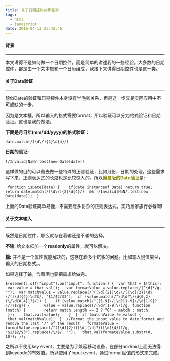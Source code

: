 ```yaml
---
title: 关于日期控件的那些事
tags:
  - html
  - javascript
date: 2016-04-13 23:43:46
---
```


#### 背景
---

本文讲得不是如何做一个日期控件，而是简单的讲述我的一些经验。大多数的日期控件，都是由一个文本框和一个日历组成，我接下来讲得日期控件也是这一类。<!--more-->

#### 关于Date验证
---

貌似Date的验证和日期控件本身没有半毛钱关系，但是这一步又是实际应用中不可或缺的一步。

因为是文本框，所以输入的格式需要format，所以验证可以分为格式验证和日期验证。这也是我的做法。

<span style="font-size: 14px; font-weight: bold;">下面是月日年(mm/dd/yyyy)的格式验证：</span>

`
date.match(/(\d\/){2}\d{4}/)
`

<span style="font-size: 14px; font-weight: bold;">日期的验证:</span>

`
!/Invalid|NaN/.test(new Date(date))
`

这样做的目的可以省去做一些特殊的正则验证，比如月份，日期的处理。这些需求写下来，正则表达式的长度也是比较惊人的。所以<span style="color: #808000;">**<span style="font-size: 14px;">简易版的Date验证</span>**</span>是:

` 
function isDate(date) {
    if(date instanceof Date) return true;
    return date.match(/(\d\/){2}\d{4}/) 
      && !/Invalid|NaN/.test(new Date(date)); 
}
`

上面的Date验证简单易懂，不需要绕多复杂的正则表达式，实乃居家旅行必备啊!

#### 关于文本输入
---

既然是日期控件，那么就存在着输还是不输的选择。

<span style="font-size: 14px; font-weight: bold;">不输: </span><span style="font-size: 14px;">给文本框加一个</span><span style="font-size: 14px; font-weight: bold;">readonly</span><span style="font-size: 14px;">的属性，就可以解决</span><span style="font-size: 14px; font-weight: bold;">。</span>

<span style="font-size: 14px; font-weight: bold;">输:</span><span style="font-size: 14px;"> 并不是一个属性就能解决的，这存在着多个坑爹的问题</span><span style="font-size: 14px;">。比如输入键值类型，输入的日期格式。。</span>

如果选择了输，含着泪也要把需求给做完。

`
$(element).off("input").on("input", function() {
  var that = $(this); 
  var value = that.val(); 
  var formatValue = value.replace(/[^\d]*/g, "");
  var matchValue = value.replace(/^([\d]{2})\d?\/([\d]{2})\d?\/([\d]{4})\d?$/, "$1/$2/$3");
  if (value.match(/^\d\d?\/\d{0,2}(\/\d{0,4})?$/)) {
    if (value.match(/^([1-9]\/|\d?[1-9]\/\d[1-9]?\/)?$/g)) {
      value = value.replace(/(\d?[1-9]\/)/g, function (match) {
        return match.length == 2 ? "0" + match : match;
      });
    that.val(value);
    }
  }
  if (matchValue != value) {
    that.val(matchValue);
  }
  //Format the input value to date format and remove the last '/' of the result
   formateValue = formatValue.replace(/^([\d]{2})([\d][\d]?)([\d]{4})?/g, "$1/$2/$3").replace(/\/$/, "");
   that.val(formateValue.substr(0, 10));
 });
`

之所以不使用key event，主要是为了兼容移动设备，在部分android上面无法得到keycode的有效值。所以使用了input event，通过format赋值的形式来完成。